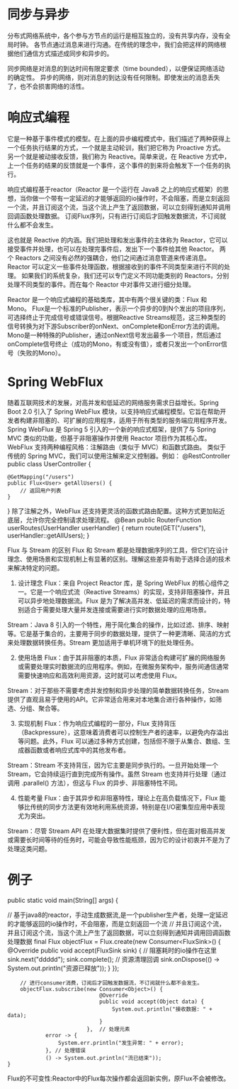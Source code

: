 # 同步与异步

分布式网络系统中，各个参与方节点的运行是相互独立的，没有共享内存，没有全局时钟。
各节点通过消息来进行沟通。在传统的理念中，我们会把这样的网络根据他们通信方式描述成同步和异步的。

同步网络是对消息的到达时间有限定要求（time bounded），以便保证网络活动的确定性。
异步的网络，则对消息的到达没有任何限制。即使发出的消息丢失了，也不会损害网络的活性。

# 响应式编程

它是一种基于事件模式的模型。在上面的异步编程模式中，我们描述了两种获得上一个任务执行结果的方式，一个就是主动轮训，我们把它称为
Proactive 方式。
另一个就是被动接收反馈，我们称为 Reactive。简单来说，在 Reactive 方式中，上一个任务的结果的反馈就是一个事件，这个事件的到来将会触发下一个任务的执行。

响应式编程基于reactor（Reactor 是一个运行在 Java8
之上的响应式框架）的思想，当你做一个带有一定延迟的才能够返回的io操作时，不会阻塞，而是立刻返回一个流，并且订阅这个流，当这个流上产生了返回数据，可以立刻得到通知并调用回调函数处理数据。
订阅Flux序列，只有进行订阅后才回触发数据流，不订阅就什么都不会发生。

这也就是 Reactive 的内涵。我们把处理和发出事件的主体称为 Reactor，它可以接受事件并处理，也可以在处理完事件后，发出下一个事件给其他
Reactor。
两个 Reactors 之间没有必然的强耦合，他们之间通过消息管道来传递消息。Reactor 可以定义一些事件处理函数，根据接收到的事件不同类型来进行不同的处理。
如果我们的系统复杂，我们还可以专门定义不同功能类别的 Reactors，分别处理不同类型的事件。而在每个 Reactor 中对事件又进行细分处理。

Reactor 是一个响应式编程的基础类库，其中有两个很关键的类：Flux 和 Mono。
Flux是一个标准的Publisher，表示一个异步的0到N个发出的项目序列，可选择终止于完成信号或错误信号。根据Reactive
Streams规范，这三种类型的信号转换为对下游Subscriber的onNext、onComplete和onError方法的调用。
Mono是一种特殊的Publisher，通过onNext信号发出最多一个项目，然后通过onComplete信号终止（成功的Mono，有或没有值），或者只发出一个onError信号（失败的Mono）。

# Spring WebFlux

随着互联网技术的发展，对高并发和低延迟的网络服务需求日益增长。Spring Boot 2.0 引入了 Spring WebFlux
模块，以支持响应式编程模型。它旨在帮助开发者构建非阻塞的、可扩展的应用程序，适用于所有类型的服务端应用程序开发。
Spring WebFlux 是 Spring 5 引入的一个新的响应式框架，提供了与 Spring MVC 类似的功能，但基于非阻塞操作并使用 Reactor
项目作为其核心库。WebFlux 支持两种编程风格：注解路由（类似于 MVC）和函数式路由。
类似于传统的 Spring MVC，我们可以使用注解来定义控制器。例如：
@RestController
public class UserController {

    @GetMapping("/users")
    public Flux<User> getAllUsers() {
        // 返回用户列表
    }

}
除了注解之外，WebFlux 还支持更灵活的函数式路由配置。这种方式更加贴近底层，允许你完全控制请求处理流程。
@Bean
public RouterFunction<ServerResponse> userRoutes(UserHandler userHandler) {
return route(GET("/users"), userHandler::getAllUsers);
}

Flux 与 Stream 的区别
Flux 和 Stream 都是处理数据序列的工具，但它们在设计理念、使用场景和实现机制上有显著的区别。理解这些差异有助于选择合适的技术来解决特定的问题。

1. 设计理念
   Flux：来自 Project Reactor 库，是 Spring WebFlux 的核心组件之一。它是一个响应式流（Reactive
   Streams）的实现，支持非阻塞操作，并且可以异步地处理数据流。Flux 是为了解决高并发、低延迟的需求而设计的，特别适合于需要处理大量并发连接或需要进行实时数据处理的应用场景。

Stream：Java 8 引入的一个特性，用于简化集合的操作，比如过滤、排序、映射等。它是基于集合的，主要用于同步的数据处理，提供了一种更清晰、简洁的方式来处理数据转换任务。Stream
更加适用于单机环境下的批处理任务。

2. 使用场景
   Flux：由于其非阻塞的本质，Flux 非常适合构建可扩展的网络服务或需要处理实时数据流的应用程序。例如，在微服务架构中，服务间通信通常需要快速响应和高效利用资源，这时就可以考虑使用
   Flux。

Stream：对于那些不需要考虑并发控制和异步处理的简单数据转换任务，Stream 提供了直观且易于使用的API。它非常适合用来对本地集合进行各种操作，如筛选、分组、聚合等。

3. 实现机制
   Flux：作为响应式编程的一部分，Flux 支持背压（Backpressure），这意味着消费者可以控制生产者的速率，以避免内存溢出等问题。此外，Flux
   可以通过多种方式创建，包括但不限于从集合、数组、生成器函数或者响应式库中的其他发布者。

Stream：Stream 不支持背压，因为它主要是同步执行的。一旦开始处理一个 Stream，它会持续运行直到完成所有操作。虽然 Stream
也支持并行处理（通过调用 .parallel() 方法），但这与 Flux 的异步、非阻塞特性不同。

4. 性能考量
   Flux：由于其异步和非阻塞特性，理论上在高负载情况下，Flux 能够比传统的同步方法更有效地利用系统资源，特别是在I/O密集型应用中表现尤为突出。

Stream：尽管 Stream API 在处理大数据集时提供了便利性，但在面对极高并发或需要长时间等待的任务时，可能会导致性能瓶颈，因为它的设计初衷并不是为了处理这类问题。

# 例子

public static void main(String[] args) {

// 基于java8的reactor，手动生成数据流,是一个publisher生产者，处理一定延迟的才能够返回的io操作时，不会阻塞，而是立刻返回一个流
// 并且订阅这个流，并且订阅这个流，当这个流上产生了返回数据，可以立刻得到通知并调用回调函数处理数据
final Flux<Object> objectFlux = Flux.create(new Consumer<FluxSink<Object>>() {
@Override
public void accept(FluxSink<Object> sink) {
// 阻塞耗时的io操作在这里
sink.next("ddddd");
sink.complete();
// 资源清理回调
sink.onDispose(() -> System.out.println("资源已释放"));
}
});

        // 进行consumer消费，订阅后才回触发数据流，不订阅就什么都不会发生。
        objectFlux.subscribe(new Consumer<Object>() {
                                 @Override
                                 public void accept(Object data) {
                                     System.out.println("接收数据: " + data);
                                 }
                             },  // 处理元素
                error -> {
                    System.err.println("发生异常: " + error);
                }, // 处理错误
                () -> System.out.println("流已结束"));
    }


Flux的不可变性‌:Reactor中的Flux每次操作都会返回新实例，原Flux不会被修改。
